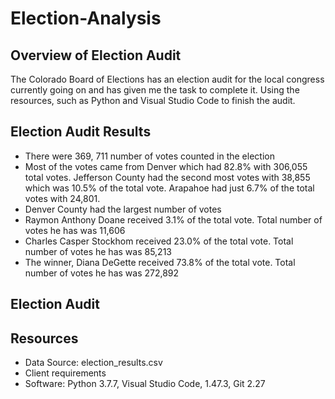 # Election-Analysis

## Overview of Election Audit
The Colorado Board of Elections has an election audit for the local congress currently going on and has given me the task to complete it. Using the resources, such as Python and Visual Studio Code to finish the audit.

## Election Audit Results
* There were 369, 711 number of votes counted in the election
* Most of the votes came from Denver which had 82.8% with 306,055 total votes. Jefferson County had the second most votes with 38,855 which was 10.5% of the total vote. Arapahoe had just 6.7% of the total votes with 24,801. 
* Denver County had the largest number of votes
* Raymon Anthony Doane received 3.1% of the total vote. Total number of votes he has was 11,606
* Charles Casper Stockhom received 23.0% of the total vote. Total number of votes he has was 85,213
* The winner, Diana DeGette received 73.8% of the total vote. Total number of votes he has was 272,892

## Election Audit

## Resources 

- Data Source: election_results.csv
- Client requirements
- Software: Python 3.7.7, Visual Studio Code, 1.47.3, Git 2.27
